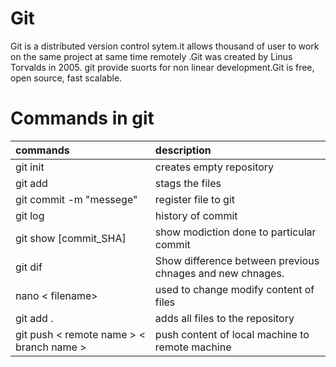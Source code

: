 # Git

<p> Git is a distributed version control sytem.it allows thousand of user to work on the same project at same time remotely .Git was created by
  Linus Torvalds in 2005. git provide suorts for non linear development.Git is free, open source, fast scalable.
  
</p>

# Commands in git

| commands                |     description                 | 
| :-------                | :------------------------------ | 
| git init                | creates empty repository        |
| git add                 | stags the files                 |
| git commit -m "messege" | register file to git            |
| git log                 |  history of commit              |
| git show [commit_SHA]   | show modiction done to particular commit             |
|  git dif                | Show difference between previous chnages and new chnages.|
| nano < filename>        | used to change modify content of files |
|git add .                | adds all files to the repository |
| git push < remote name >  < branch name  > | push content of local machine to remote machine             | 
